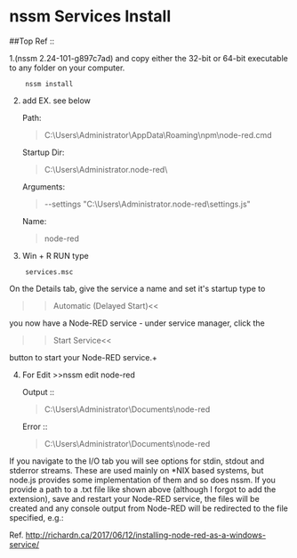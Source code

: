 # nssm Services Install

##Top Ref ::

1.(nssm 2.24-101-g897c7ad)  and copy either the 32-bit or 64-bit executable to any folder on your computer.
```
    nssm install
```
2. add EX. see below

    Path: 
    > C:\Users\Administrator\AppData\Roaming\npm\node-red.cmd

    Startup Dir: 

    > C:\Users\Administrator\.node-red\

    Arguments: 

    > --settings "C:\Users\Administrator\.node-red\settings.js"

    Name: 

    > node-red

3. Win + R RUN type 
```
    services.msc 
```

On the Details tab, give the service a name and set it's startup type to 

>>Automatic (Delayed Start)<<

you now have a Node-RED service - under service manager, click the 

>>Start Service<< 

button to start your Node-RED service.+

4. For Edit >>nssm edit node-red

    Output :: 

    > C:\Users\Administrator\Documents\node-red

    Error :: 

    > C:\Users\Administrator\Documents\node-red

If you navigate to the I/O tab you will see options for stdin, stdout and stderror streams. These are used mainly on *NIX based systems, but node.js provides some implementation of them and so does nssm. 
If you provide a path to a .txt file like shown above (although I forgot to add the extension), save and restart your Node-RED service, 
the files will be created and any console output from Node-RED will be redirected to the file specified, e.g.:

Ref.
http://richardn.ca/2017/06/12/installing-node-red-as-a-windows-service/
